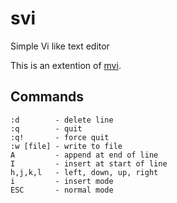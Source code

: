# svi
Simple Vi like text editor

This is an extention of [mvi](https://github.com/byllgrim/mvi).

## Commands

    :d        - delete line
    :q        - quit
    :q!       - force quit
    :w [file] - write to file
    A         - append at end of line
    I         - insert at start of line
    h,j,k,l   - left, down, up, right
    i         - insert mode
    ESC       - normal mode

